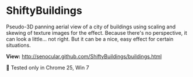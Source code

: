 ShiftyBuildings
===============

Pseudo-3D panning aerial view of a city of buildings using scaling and skewing of texture images for the effect. 
Because there's no perspective, it can look a little... not right. But it can be a nice, easy effect for certain situations.

**View:**
http://senocular.github.com/ShiftyBuildings/buildings.html

:passport_control: Tested only in Chrome 25, Win 7
